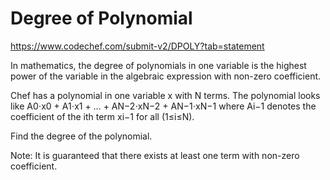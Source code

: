 # Degree of Polynomial
https://www.codechef.com/submit-v2/DPOLY?tab=statement

In mathematics, the degree of polynomials in one variable is the highest power of the variable in the algebraic expression with non-zero coefficient.

Chef has a polynomial in one variable x with N terms. The polynomial looks like A0⋅x0 + A1⋅x1 + … + AN−2⋅xN−2 + AN−1⋅xN−1 where Ai−1 denotes the coefficient of the ith term xi−1 for all (1≤i≤N).

Find the degree of the polynomial.

Note: It is guaranteed that there exists at least one term with non-zero coefficient.